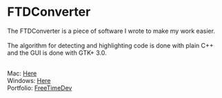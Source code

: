 # FTDConverter

The FTDConverter is a piece of software I wrote to make my work easier.
<br />
<br />
The algorithm for detecting and highlighting code is done with plain C++ and the GUI is done with GTK+ 3.0.

<br />
Mac: <a href="http://freetimedev.com/resources/projects/FTDConverter/FTDConverter.dmg">Here</a>
<br />
Windows: <a href="http://freetimedev.com/resources/projects/FTDConverter/FTDConverter-installer.exe">Here</a>
<br />
Portfolio: <a href="http://freetimedev.com/">FreeTimeDev</a>
